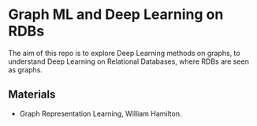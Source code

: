 # Graph ML and Deep Learning on RDBs

The aim of this repo is to explore Deep Learning methods on graphs, to understand Deep Learning on Relational Databases, where RDBs are seen as graphs.

## Materials
- Graph Representation Learning, William Hamilton.
